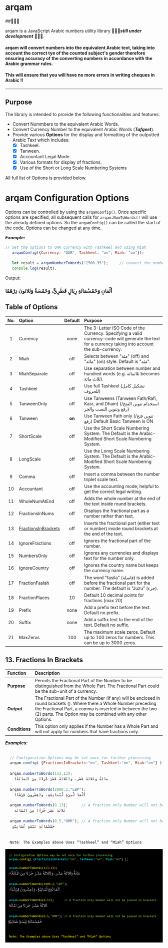 # arqam

##🔨🔨🔨

arqam is a JavaScript Arabic numbers utility library 🔨🔨🔨***still under development*** 🔨🔨🔨.

#### arqam will convert numbers into the equivalent Arabic text, taking into account the correct tye of the counted subject's gender therefore ensuring accuracy of the converting numbers in accordance with the Arabic grammar rules.

#### This will ensure that you will have no more errors in writing cheques in Arabic !!
***
## Purpose

The library is intended to provide the following functionalities and features:

- Convert Nummbers to the equivalent Arabic Words.
- Convert Currency Number to the equivalent Arabic Words (***Tafqeet***).
- Provide various **Options** for the display and formatting of the outputted Arabic Text which includes:
  - [x] Tashkeel.
  - [x] Tanween.
  - [x] Accountant Legal Mode.
  - [x] Various formats for display of fractions.
  - [x] Use of the Short or Long Scale Numbering Systems

All full list of Options is provided below.

# arqam Configuration Options

Options can be controlled by using the `arqamConfig()`.
Once specific options are specified, all subsequent calls for `arqam.NumToWords()` will use the already defined options. So the `arqamConfig()` can be called the start of the code. Options can be changed at any time.

_**Example:**_


```javascript
// Set the options to QAR Currency with Tashkeel and using Miah
   arqamConfig({Currency: "QAR", Tashkeel: "on", Miah: "on"});

   let result = arqamNumberToWords("2500.35");     // convert the number to currency text
   console.log(result);

```
Output:
###       ألْفانِ وَخَمْسُمَائَةِ رِيَالٍ قَطَرِيٍّ، وَخَمْسَةٌ وَثَلاثونَ دِرْهَمًا



## Table of Options

| No.| Option |Default|Purpose  
|:---:|:---|:---:|:-----
|1|Currency           |none|The 3-Letter ISO Code of the Currency. Specifying a valid currency-code will generate the text for a currency taking into account the sub-currency.
|2|Miah               |off| Selects between "مئة" (off) and "مائة" (on) style. Default is "مئة".
|3|MiahSeparate       |off| Use separation between number and hundred words (e.g. ثلاثمائة becomes ثلاث مائة).
|4|Tashkeel           |off| Use full Tashkeel (تشكيل كامل للحروف)
|5|TanweenOnly        |off| Use Tanweens (Tanween Fath/Rafi, Kasr, and Dham) (استخدام تنوين الفتح/رفع وتنوين النصب والجر)
|6|Tanween            |**on**| Use Tanween Fath only (تنوين فتح/رفع) Default Basic Tanween is ON
|7|ShortScale         |off| Use the Short Scale Numbering System. The Default is the Arabic-Modified Short Scale Numbering System.
|8|LongScale          |off| Use the Lomg Scale Numbering System. The Default is the Arabic-Modified Short Scale Numbering System.
|9|Comma              |off| Insert a comma between the number triplet scale text.
|10|Accountant         |off| Use the accounting mode; helpful to get the correct legal writing.
|11|WholeNumAtEnd      |off| Adds the whole number at the end of the text inside round brackets.
|12|FractionsInNums    |off| Displays the fractional part as a number rather than text.
|13|[FractionsInBrackets](#fraction-in-brackets) |off| Inserts the fractional part (either text or number) inside round brackets at the end of the text.
|14|IgnoreFractions    |off| Ignores the fractional part of the number.
|15|NumbersOnly        |off| Ignores any currencies and displays text for the number only.
|16|IgnoreCountry      |off| Ignores the country name but keeps the currency name.
|17|FractionFaslah     |off| The word "fasila" (فاصلة) is added before the fractional part for the number. The default is "Juzu" (جزء).
|18|FractionPlaces     |10| Default 10 decimal points for fractions (max 20)
|19|Prefix             |none| Add a prefix text before the text. Default no prefix.
|20|Suffix             |none| Add a suffix text to the end of the text. Default no suffix.
|21|MaxZeros           |100|The maximum scale zeros. Default up to 100 zeros for numbers. This can be up to 3000 zeros.

<h2 id="fraction-in-brackets">13. Fractions In Brackets</h2>

| Function| Description
|:---|:-----
|**Purpose**    |Permits the Fractional Part of the Number to be distinguished from the Whole Part. The Fractional Part could be the sub-unit of a currency.
|**Output**     | The Fractional Part of the Number (if any) will be enclosed in round brackets (). Where there a Whole Number preceding the Fractional Part, a comma is inserted in between the two (2) parts. The Option may be combined with any other Options.
|**Conditions** | This option only applies if the Number has a Whole Part and will not apply for numbers that have fractions only.

***Examples:***

```javascript

  // Configuration Options may be set once for further processing
  arqam.config( {FractionsInBrackets:"on", Tashkeel:"on", Miah:"on"} );

  arqam.numberToWords(113.13);
   مَائَةٌ وَثَلاثَةَ عَشَر، وَ(ثَلاثَةَ عَشَرَ جُزءًا مِنَ المَائَةْ)٠

  arqam.numberToWords(2000.2,"LBP");
   ألْفا لْيرَةٍ لُبْنانِيَّةٍ، وَ(عِشْرونَ قِرْشًا)٠

  arqam.numberToWords(0.13);      // A fraction only Number will not be placed in brackets
    ثَلاثَةَ عَشَرَ جُزءًا مِنَ المَائَة

  arqam.numberToWords(0.5,"OMR"); // A fraction only Number will not be placed in brackets
   خَمْسُمَائَةِ بَيْسَةٍ عُمَانِيَّةٍ


  Note: The Examples above Uses “Tashkeel” and “Miah” Options


```

![Image](/images/arqam_002.png?raw=true)
